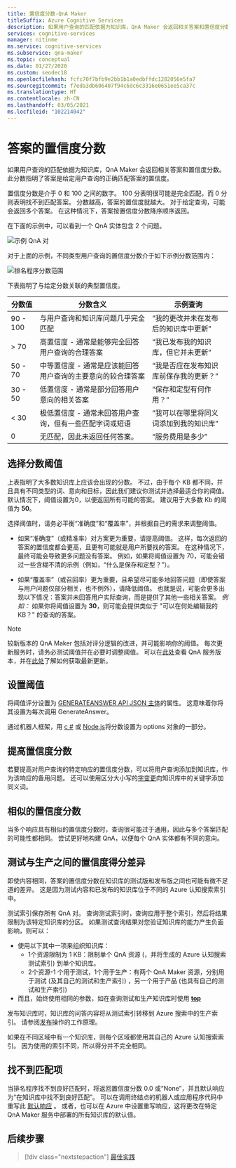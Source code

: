 ```yaml
---
title: 置信度分数-QnA Maker
titleSuffix: Azure Cognitive Services
description: 如果用户查询的匹配依据为知识库，QnA Maker 会返回相关答案和置信度分数。
services: cognitive-services
manager: nitinme
ms.service: cognitive-services
ms.subservice: qna-maker
ms.topic: conceptual
ms.date: 01/27/2020
ms.custom: seodec18
ms.openlocfilehash: fcfc70f7bfb9e2bb1b1a0edbffdc1282056e5fa7
ms.sourcegitcommit: f7eda3db606407f94c6dc6c3316e0651ee5ca37c
ms.translationtype: HT
ms.contentlocale: zh-CN
ms.lasthandoff: 03/05/2021
ms.locfileid: "102214042"
---
```

# <a name="the-confidence-score-of-an-answer"></a>答案的置信度分数
如果用户查询的匹配依据为知识库，QnA Maker 会返回相关答案和置信度分数。 此分数指明了答案是给定用户查询的正确匹配答案的置信度。

置信度分数是介于 0 和 100 之间的数字。 100 分表明很可能是完全匹配，而 0 分则表明找不到匹配答案。 分数越高，答案的置信度就越大。 对于给定查询，可能会返回多个答案。 在这种情况下，答案按置信度分数降序顺序返回。

在下面的示例中，可以看到一个 QnA 实体包含 2 个问题。


![示例 QnA 对](../media/qnamaker-concepts-confidencescore/ranker-example-qna.png)

对于上面的示例，不同类型用户查询的置信度分数介于如下示例分数范围内：


![排名程序分数范围](../media/qnamaker-concepts-confidencescore/ranker-score-range.png)


下表指明了与给定分数关联的典型置信度。

|分数值|分数含义|示例查询|
|--|--|--|
|90 - 100|与用户查询和知识库问题几乎完全匹配|“我的更改并未在发布后的知识库中更新”|
|> 70|高置信度 - 通常是能够完全回答用户查询的合理答案|“我已发布我的知识库，但它并未更新”|
|50 - 70|中等置信度 - 通常是应该能回答用户查询的主要意向的较合理答案|“我是否应在发布知识库前保存我的更新？”|
|30 - 50|低置信度 - 通常是部分回答用户意向的相关答案|“保存和定型有何作用？”|
|< 30|极低置信度 - 通常未回答用户查询，但有一些匹配字词或短语 |“我可以在哪里将同义词添加到我的知识库”|
|0|无匹配，因此未返回任何答案。|“服务费用是多少”|

## <a name="choose-a-score-threshold"></a>选择分数阈值
上表指明了大多数知识库上应该会出现的分数。 不过，由于每个 KB 都不同，并且具有不同类型的词、意向和目标，因此我们建议你测试并选择最适合你的阈值。 默认情况下，阈值设置为0，以便返回所有可能的答案。 建议用于大多数 Kb 的阈值为 **50**。

选择阈值时，请务必平衡“准确度”和“覆盖率”，并根据自己的需求来调整阈值。

- 如果“准确度”（或精准率）对方案更为重要，请提高阈值。 这样，每次返回的答案的置信度都会更高，且更有可能就是用户所要找的答案。 在这种情况下，最终可能会导致更多问题没有答案。 例如，如果将阈值设置为 70，可能会错过一些含糊不清的示例（例如，“什么是保存和定型？”）。

- 如果“覆盖率”（或召回率）更为重要，且希望尽可能多地回答问题（即使答案与用户问题仅部分相关，也不例外），请降低阈值。 也就是说，可能会更多出现以下情况：答案并未回答用户实际查询，而是提供了其他一些相关答案。 *例如：* 如果你将阈值设置为 **30**，则可能会提供类似于 "可以在何处编辑我的 KB？" 的查询的答案。

> [!NOTE]
> 较新版本的 QnA Maker 包括对评分逻辑的改进，并可能影响你的阈值。 每次更新服务时，请务必测试阈值并在必要时调整阈值。 可以在[此处](https://www.qnamaker.ai/UserSettings)查看 QnA 服务版本，并在[此处](../How-To/configure-QnA-Maker-resources.md#get-the-latest-runtime-updates)了解如何获取最新更新。

## <a name="set-threshold"></a>设置阈值

将阈值评分设置为 [GENERATEANSWER API JSON 主体](../how-to/metadata-generateanswer-usage.md#generateanswer-request-configuration)的属性。 这意味着你将其设置为每次调用 GenerateAnswer。

通过机器人框架，用 [c #](../how-to/metadata-generateanswer-usage.md?#use-qna-maker-with-a-bot-in-c) 或 [Node.js](../how-to/metadata-generateanswer-usage.md?#use-qna-maker-with-a-bot-in-nodejs)将分数设置为 options 对象的一部分。

## <a name="improve-confidence-scores"></a>提高置信度分数
若要提高对用户查询的特定响应的置信度分数，可以将用户查询添加到知识库，作为该响应的备用问题。 还可以使用区分大小写的[字变更](/rest/api/cognitiveservices/qnamaker/alterations/replace)向知识库中的关键字添加同义词。


## <a name="similar-confidence-scores"></a>相似的置信度分数
当多个响应具有相似的置信度分数时，查询很可能过于通用，因此与多个答案匹配的可能性都相同。 尝试更好地构建 QnA，以便每个 QnA 实体都有不同的意向。


## <a name="confidence-score-differences-between-test-and-production"></a>测试与生产之间的置信度得分差异
即使内容相同，答案的置信度分数在知识库的测试版和发布版之间也可能有微不足道的差异。 这是因为测试内容和已发布的知识库位于不同的 Azure 认知搜索索引中。

测试索引保存所有 QnA 对。 查询测试索引时，查询应用于整个索引，然后将结果限制为该特定知识库的分区。 如果测试查询结果对您验证知识库的能力产生负面影响，则可以：
* 使用以下其中一项来组织知识库：
    * 1个资源限制为 1 KB：限制单个 QnA 资源 (，并将生成的 Azure 认知搜索测试索引) 到单个知识库。
    * 2个资源-1 个用于测试，1个用于生产：有两个 QnA Maker 资源，分别用于测试 (及其自己的测试和生产索引) ，另一个用于产品 (也具有自己的测试和生产索引) 
* 而且，始终使用相同的参数，如在查询测试和生产知识库时使用 **[top](../how-to/improve-knowledge-base.md#use-the-top-property-in-the-generateanswer-request-to-get-several-matching-answers)**

发布知识库时，知识库的问答内容将从测试索引转移到 Azure 搜索中的生产索引。 请参阅[发布](../Quickstarts/create-publish-knowledge-base.md#publish-the-knowledge-base)操作的工作原理。

如果在不同区域中有一个知识库，则每个区域都使用其自己的 Azure 认知搜索索引。 因为使用的索引不同，所以得分并不完全相同。


## <a name="no-match-found"></a>找不到匹配项
当排名程序找不到良好匹配时，将返回置信度分数 0.0 或“None”，并且默认响应为“在知识库中找不到良好匹配”。 可以在调用终结点的机器人或应用程序代码中重写此 [默认响应](../How-To/metadata-generateanswer-usage.md) 。 或者，也可以在 Azure 中设置重写响应，这将更改在特定 QnA Maker 服务中部署的所有知识库的默认值。

## <a name="next-steps"></a>后续步骤
> [!div class="nextstepaction"]
> [最佳实践](./best-practices.md)
